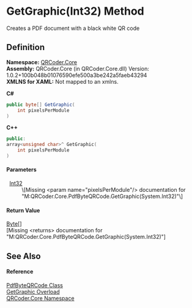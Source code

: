 # GetGraphic(Int32) Method


Creates a PDF document with a black white QR code



## Definition
**Namespace:** <a href="N_QRCoder_Core.md">QRCoder.Core</a>  
**Assembly:** QRCoder.Core (in QRCoder.Core.dll) Version: 1.0.2+100b048b01076590efe500a3be242a5faeb43294  
**XMLNS for XAML:** Not mapped to an xmlns.

**C#**
``` C#
public byte[] GetGraphic(
	int pixelsPerModule
)
```
**C++**
``` C++
public:
array<unsigned char>^ GetGraphic(
	int pixelsPerModule
)
```



#### Parameters
<dl><dt>  <a href="https://learn.microsoft.com/dotnet/api/system.int32" target="_blank" rel="noopener noreferrer">Int32</a></dt><dd>\[Missing &lt;param name="pixelsPerModule"/&gt; documentation for "M:QRCoder.Core.PdfByteQRCode.GetGraphic(System.Int32)"\]</dd></dl>

#### Return Value
<a href="https://learn.microsoft.com/dotnet/api/system.byte" target="_blank" rel="noopener noreferrer">Byte</a>[]  
\[Missing &lt;returns&gt; documentation for "M:QRCoder.Core.PdfByteQRCode.GetGraphic(System.Int32)"\]

## See Also


#### Reference
<a href="T_QRCoder_Core_PdfByteQRCode.md">PdfByteQRCode Class</a>  
<a href="Overload_QRCoder_Core_PdfByteQRCode_GetGraphic.md">GetGraphic Overload</a>  
<a href="N_QRCoder_Core.md">QRCoder.Core Namespace</a>  

